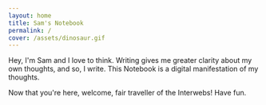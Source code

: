 ```yaml
---
layout: home
title: Sam's Notebook
permalink: /
cover: /assets/dinosaur.gif
---
```


Hey, I'm Sam and I love to think. Writing gives me greater clarity about my own thoughts, and so, I write.
This Notebook is a digital manifestation of my thoughts. 

Now that you're here, welcome, fair traveller of the Interwebs! Have fun.
